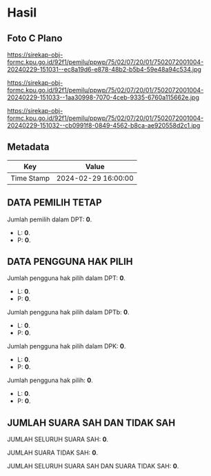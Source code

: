 # Hasil

## Foto C Plano

https://sirekap-obj-formc.kpu.go.id/92f1/pemilu/ppwp/75/02/07/20/01/7502072001004-20240229-151031--ec8a19d6-e878-48b2-b5b4-59e48a94c534.jpg

https://sirekap-obj-formc.kpu.go.id/92f1/pemilu/ppwp/75/02/07/20/01/7502072001004-20240229-151033--1aa30998-7070-4ceb-9335-6760a115662e.jpg

https://sirekap-obj-formc.kpu.go.id/92f1/pemilu/ppwp/75/02/07/20/01/7502072001004-20240229-151032--cb0991f8-0849-4562-b8ca-ae920558d2c1.jpg


## Metadata

| Key        | Value               |
| ---------- | ------------------- |
| Time Stamp | 2024-02-29 16:00:00 |


## DATA PEMILIH TETAP

Jumlah pemilih dalam DPT: **0**.
 * L: **0**.
 * P: **0**.

## DATA PENGGUNA HAK PILIH

Jumlah pengguna hak pilih dalam DPT: **0**.
 * L: **0**.
 * P: **0**.

Jumlah pengguna hak pilih dalam DPTb: **0**.
 * L: **0**.
 * P: **0**.

Jumlah pengguna hak pilih dalam DPK: **0**.
 * L: **0**.
 * P: **0**.

Jumlah pengguna hak pilih: **0**.
 * L: **0**.
 * P: **0**.

## JUMLAH SUARA SAH DAN TIDAK SAH

JUMLAH SELURUH SUARA SAH: **0**.

JUMLAH SUARA TIDAK SAH: **0**.

JUMLAH SELURUH SUARA SAH DAN SUARA TIDAK SAH: **0**.


